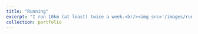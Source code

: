 ```yaml
---
title: "Running"
excerpt: "I run 10km (at least) twice a week.<br/><img src='/images/run.jpg'  width='400'>"
collection: portfolio
---
```

